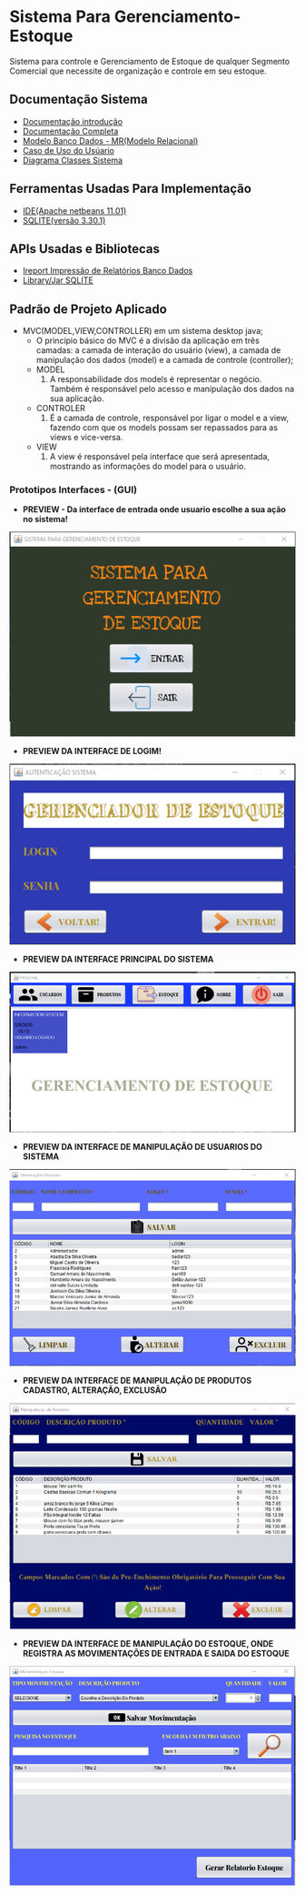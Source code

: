 # Sistema Para Gerenciamento-Estoque
Sistema para controle e Gerenciamento de Estoque de qualquer Segmento Comercial que necessite de organização e controle em seu estoque.
## Documentação Sistema
 * [Documentação introdução](https://github.com/Samuel-Amaro/Gerenciamento-Estoque/blob/master/Documentacao/Documentacao-Introducao.pdf)
 * [Documentação Completa](https://github.com/Samuel-Amaro/Gerenciamento-Estoque/blob/master/Documentacao/Documentacao-Completa-Sistema.pdf)
 * [Modelo Banco Dados - MR(Modelo Relacional)](https://github.com/Samuel-Amaro/Gerenciamento-Estoque/blob/master/Documentacao/Diagrama-Banco-Dados.pdf)
 * [Caso de Uso do Usúario](https://github.com/Samuel-Amaro/Gerenciamento-Estoque/blob/master/Documentacao/Diagrama-Caso-Uso-Usuario.png)
 * [Diagrama Classes Sistema](https://github.com/Samuel-Amaro/Gerenciamento-Estoque/blob/master/Documentacao/Diagrama-Classes-UML.pdf)
 ## Ferramentas Usadas Para Implementação
 * [IDE(Apache netbeans 11.01)](https://netbeans.apache.org/)
 * [SQLITE(versão 3.30.1)](https://www.sqlitetutorial.net/download-install-sqlite/)
 ## APIs Usadas e Bibliotecas
 * [Ireport Impressão de Relatórios Banco Dados](https://sourceforge.net/projects/ireport/)
 * [Library/Jar SQLITE](https://bitbucket.org/xerial/sqlite-jdbc/downloads/)
 ## Padrão de Projeto Aplicado
 * MVC(MODEL,VIEW,CONTROLLER) em um sistema desktop java;
   * O princípio básico do MVC é a divisão da aplicação em três camadas: a camada de interação do usuário (view), a camada de manipulação dos dados (model) e a camada de            controle (controller);
   * MODEL
     1. A responsabilidade dos models é representar o negócio. Também é responsável pelo acesso e manipulação dos dados na sua aplicação.
   * CONTROLER
     1. É a camada de controle, responsável por ligar o model e a view, fazendo com que os models possam ser repassados para as views e vice-versa. 
   * VIEW
     1. A view é responsável pela interface que será apresentada, mostrando as informações do model para o usuário.
 ### Prototipos Interfaces - (GUI)
 * **PREVIEW - Da interface de entrada onde usuario escolhe a sua ação no sistema!**
 
 
 ![Tela Entrada](https://github.com/Samuel-Amaro/Gerenciamento-Estoque/blob/master/Prototipos-Telas/prototipos-interfaces/prototipo-interface-entrada.png)
 * **PREVIEW DA INTERFACE DE LOGIM!**


 ![Tela Login](https://github.com/Samuel-Amaro/Gerenciamento-Estoque/blob/master/Prototipos-Telas/prototipos-interfaces/prototipo-interface-login.png)
 * **PREVIEW DA INTERFACE PRINCIPAL DO SISTEMA**
 
 
 ![Tela Principal](https://github.com/Samuel-Amaro/Gerenciamento-Estoque/blob/master/Prototipos-Telas/prototipos-interfaces/prototipo-interface-principal.png)
 * **PREVIEW DA INTERFACE DE MANIPULAÇÃO DE USUARIOS DO SISTEMA**
 
 
 ![Tela Usuario](https://github.com/Samuel-Amaro/Gerenciamento-Estoque/blob/master/Prototipos-Telas/prototipos-interfaces/prototipo-interface-usuario.png)
 * **PREVIEW DA INTERFACE DE MANIPULAÇÃO DE PRODUTOS CADASTRO, ALTERAÇÃO, EXCLUSÃO**
 
 
 ![Tela Produtos](https://github.com/Samuel-Amaro/Gerenciamento-Estoque/blob/master/Prototipos-Telas/prototipos-interfaces/prototipo-interface-produtos.png)
 * **PREVIEW DA INTERFACE DE MANIPULAÇÃO DO ESTOQUE, ONDE REGISTRA AS MOVIMENTAÇÕES DE ENTRADA E SAIDA DO ESTOQUE**
 
 
  ![Tela Estoque](https://github.com/Samuel-Amaro/Gerenciamento-Estoque/blob/master/Prototipos-Telas/prototipos-interfaces/prototipo-interface-estoque.png)

